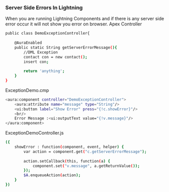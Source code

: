 ### Server Side Errors In Lightning
When you are running Lightning Components and if there is any server side error occur it will not show you error on browser.
Apex Controller
```sh
public class DemoExceptionController{
 
    @AuraEnabled
    public static String getServerErrorMessage(){
        //DML Exception
        contact con = new contact();
        insert con;
         
        return 'anything';
    }
}
```
ExceptionDemo.cmp
```sh
<aura:component controller="DemoExceptionController">
    <aura:attribute name="message" type="String"/>
    <ui:button label="Show Error" press="{!c.showError}"/>
    <br/>
    Error Message :<ui:outputText value="{!v.message}"/>
</aura:component>
```
ExceptionDemoController.js
```sh
({
    showError : function(component, event, helper) {
        var action = component.get("c.getServerErrorMessage");
         
        action.setCallback(this, function(a) {
            component.set("v.message", a.getReturnValue());
        });
        $A.enqueueAction(action);
    }
})
```
